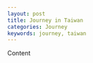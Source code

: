 ```yaml
---
layout: post
title: Journey in Taiwan
categories: Journey
keywords: journey, taiwan
---
```


Content 

